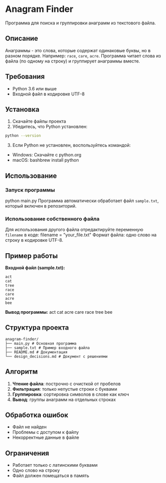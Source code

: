 # Anagram Finder

Программа для поиска и группировки анаграмм из текстового файла.

## Описание

Анаграммы - это слова, которые содержат одинаковые буквы, но в разном порядке. Например: `race`, `care`, `acre`.
Программа читает слова из файла (по одному на строку) и группирует анаграммы вместе.

## Требования

- Python 3.6 или выше
- Входной файл в кодировке UTF-8

## Установка

1. Скачайте файлы проекта
2. Убедитесь, что Python установлен:

```bash
python --version
```

3. Если Python не установлен, воспользуйтесь командой:

- Windows: Скачайте с python.org
- macOS: bashbrew install python

## Использование

### Запуск программы

python main.py
Программа автоматически обработает файл `sample.txt`, который включен в репозиторий.

### Использование собственного файла

Для использования другого файла отредактируйте переменную `filename` в коде:
filename = "your_file.txt"
Формат файла: одно слово на строку в кодировке UTF-8.

## Пример работы

**Входной файл (sample.txt):**

```
act
cat
tree
race
care
acre
bee
```

**Вывод программы:**
act cat
acre care race
tree
bee

## Структура проекта

```
anagram-finder/
├── main.py # Основная программа
├── sample.txt # Пример входного файла
├── README.md # Документация
└── design_decisions.md # Документ с решениями
```

## Алгоритм

1. **Чтение файла**: построчно с очисткой от пробелов
2. **Фильтрация**: только непустые строки с буквами
3. **Группировка**: сортировка символов в слове как ключ
4. **Вывод**: группы анаграмм на отдельных строках

## Обработка ошибок

- Файл не найден
- Проблемы с доступом к файлу
- Некорректные данные в файле

## Ограничения

- Работает только с латинскими буквами
- Одно слово на строку
- Файл должен помещаться в память
